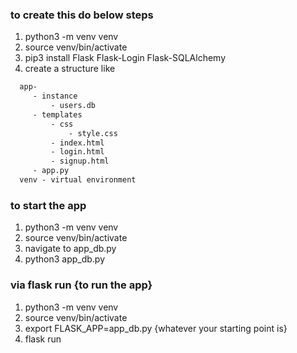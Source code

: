 ### to create this do below steps
1. python3 -m venv venv
2. source venv/bin/activate
3. pip3 install Flask Flask-Login Flask-SQLAlchemy
4. create a structure like
 
 ```diff
   app-
      - instance
          - users.db
      - templates
          - css
              - style.css
          - index.html
          - login.html
          - signup.html
      - app.py
   venv - virtual environment
 ```
 
### to start the app
1. python3 -m venv venv
2. source venv/bin/activate
3. navigate to app_db.py
4. python3 app_db.py

### via flask run {to run the app}
1. python3 -m venv venv
2. source venv/bin/activate
3. export FLASK_APP=app_db.py {whatever your starting point is}
4. flask run

